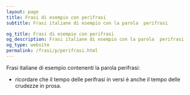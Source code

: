 ```yaml
---
layout: page
title: Frasi di esempio con perifrasi 
subtitle: Frasi italiane di esempio con la parola  perifrasi

og_title: Frasi di esempio con perifrasi 
og_description: Frasi italiane di esempio con la parola  perifrasi
og_type: website
permalink: /frasi/p/perifrasi.html
---
```


Frasi italiane di esempio contenenti la parola perifrasi:


- ricordare che il tempo delle perifrasi in versi è anche il tempo delle crudezze in prosa.
